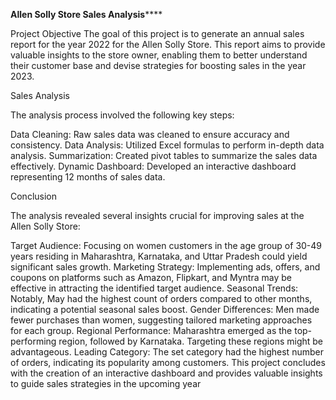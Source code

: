 **Allen Solly Store Sales Analysis******

Project Objective
The goal of this project is to generate an annual sales report for the year 2022 for the Allen Solly Store. This report aims to provide valuable insights to the store owner, enabling them to better understand their customer base and devise strategies for boosting sales in the year 2023.

Sales Analysis

The analysis process involved the following key steps:

Data Cleaning: Raw sales data was cleaned to ensure accuracy and consistency.
Data Analysis: Utilized Excel formulas to perform in-depth data analysis.
Summarization: Created pivot tables to summarize the sales data effectively.
Dynamic Dashboard: Developed an interactive dashboard representing 12 months of sales data.

Conclusion

The analysis revealed several insights crucial for improving sales at the Allen Solly Store:

Target Audience: Focusing on women customers in the age group of 30-49 years residing in Maharashtra, Karnataka, and Uttar Pradesh could yield significant sales growth.
Marketing Strategy: Implementing ads, offers, and coupons on platforms such as Amazon, Flipkart, and Myntra may be effective in attracting the identified target audience.
Seasonal Trends: Notably, May had the highest count of orders compared to other months, indicating a potential seasonal sales boost.
Gender Differences: Men made fewer purchases than women, suggesting tailored marketing approaches for each group.
Regional Performance: Maharashtra emerged as the top-performing region, followed by Karnataka. Targeting these regions might be advantageous.
Leading Category: The set category had the highest number of orders, indicating its popularity among customers.
This project concludes with the creation of an interactive dashboard and provides valuable insights to guide sales strategies in the upcoming year
